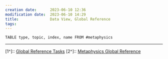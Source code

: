 ```yaml
---
creation date:		2023-06-10 12:36
modification date:	2023-06-10 14:29
title: 				Data View, Global Reference
tags:
---
```

```dataview
TABLE type, topic, index, name FROM #metaphysics
```

---
[1^]:: [Global Reference Tasks](Global%20Reference%20Tasks.md)
[2^]:: [Metaphysics Global Reference](Metaphysics%20Global%20Reference.md)